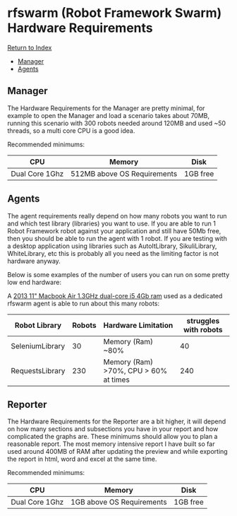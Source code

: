 
# rfswarm (Robot Framework Swarm) Hardware Requirements
[Return to Index](README.md)

- [Manager](#Manager)
- [Agents](#Agents)

## Manager

The Hardware Requirements for the Manager are pretty minimal, for example to open the Manager and load a scenario takes about 70MB, running this scenario with 300 robots needed around 120MB and used ~50 threads, so a multi core CPU is a good idea.

Recommended minimums:

|CPU|Memory|Disk|
|---|---|---|
|Dual Core 1Ghz| 512MB above OS Requirements|1GB free|

## Agents

The agent requirements really depend on how many robots you want to run and which test library (libraries) you want to use.
If you are able to run 1 Robot Framework robot against your application and still have 50Mb free, then you should be able to run the agent with 1 robot.
If you are testing with a desktop application using libraries such as AutoItLibrary, SikuliLibrary, WhiteLibrary, etc this is probably all you need as the limiting factor is not hardware anyway.

Below is some examples of the number of users you can run on some pretty low end hardware:

A [2013 11" Macbook Air 1.3GHz dual-core i5 4Gb ram](https://support.apple.com/kb/sp677?locale=en_US) used as a dedicated rfswarm agent is able to run about this many robots:

|Robot Library|Robots|Hardware Limitation|struggles with robots|
|---|---|---|---|
|SeleniumLibrary|30| Memory (Ram) ~80%|40|
|RequestsLibrary|230| Memory (Ram) >70%, CPU > 60% at times|240|

## Reporter

The Hardware Requirements for the Reporter are a bit higher, it will depend on how many sections and subsections you have in your report and how complicated the graphs are.
These minimums should allow you to plan a reasonable report. The most memory intensive report I have built so far used around 400MB of RAM after updating the preview and while exporting the report in html, word and excel at the same time.

Recommended minimums:

|CPU|Memory|Disk|
|---|---|---|
|Dual Core 1Ghz| 1GB above OS Requirements|1GB free|
